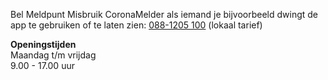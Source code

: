 Bel Meldpunt Misbruik CoronaMelder als iemand je bijvoorbeeld dwingt de app te gebruiken of te laten zien: <a href="tel:0881205100">088-1205 100</a> (lokaal tarief)

**Openingstijden**<br />
Maandag t/m vrijdag<br />
9.00 - 17.00 uur
